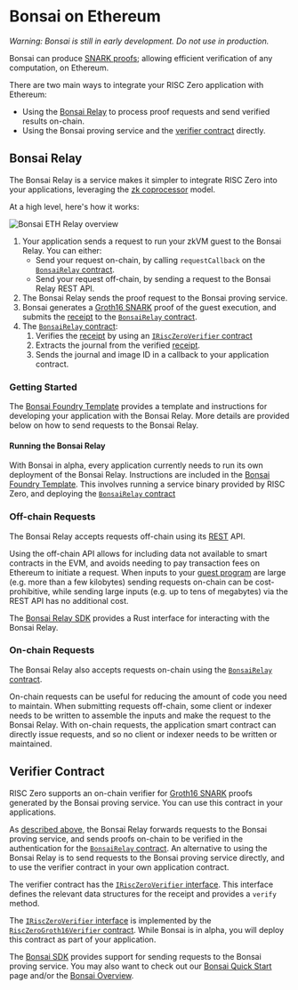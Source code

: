# Bonsai on Ethereum

_Warning: Bonsai is still in early development. Do not use in production._

Bonsai can produce [SNARK proofs]; allowing efficient verification of any computation, on Ethereum.

There are two main ways to integrate your RISC Zero application with Ethereum:

- Using the [Bonsai Relay](#bonsai-relay) to process proof requests and send verified results on-chain.
- Using the Bonsai proving service and the [verifier contract](#verifier-contract) directly.

## Bonsai Relay

The Bonsai Relay is a service makes it simpler to integrate RISC Zero into your applications, leveraging the [zk coprocessor] model.

At a high level, here's how it works:

![Bonsai ETH Relay overview](/img/bonsai_ethereum.png)

1. Your application sends a request to run your zkVM guest to the Bonsai Relay. You can either:
   - Send your request on-chain, by calling `requestCallback` on the [`BonsaiRelay` contract].
   - Send your request off-chain, by sending a request to the Bonsai Relay REST API.
2. The Bonsai Relay sends the proof request to the Bonsai proving service.
3. Bonsai generates a [Groth16 SNARK] proof of the guest execution, and submits the [receipt] to the [`BonsaiRelay` contract].
4. The [`BonsaiRelay` contract]:
   1. Verifies the [receipt] by using an [`IRiscZeroVerifier` contract]
   2. Extracts the journal from the verified [receipt].
   3. Sends the journal and image ID in a callback to your application contract.

### Getting Started

The [Bonsai Foundry Template] provides a template and instructions for developing your application with the Bonsai Relay.
More details are provided below on how to send requests to the Bonsai Relay.

#### Running the Bonsai Relay

With Bonsai in alpha, every application currently needs to run its own deployment of the Bonsai Relay.
Instructions are included in the [Bonsai Foundry Template].
This involves running a service binary provided by RISC Zero, and deploying the [`BonsaiRelay` contract]

### Off-chain Requests

The Bonsai Relay accepts requests off-chain using its [REST] API.

Using the off-chain API allows for including data not available to smart contracts in the EVM, and avoids needing to pay transaction fees on Ethereum to initiate a request.
When inputs to your [guest program] are large (e.g. more than a few kilobytes) sending requests on-chain can be cost-prohibitive, while sending large inputs (e.g. up to tens of megabytes) via the REST API has no additional cost.

The [Bonsai Relay SDK] provides a Rust interface for interacting with the Bonsai Relay.

### On-chain Requests

The Bonsai Relay also accepts requests on-chain using the [`BonsaiRelay` contract].

On-chain requests can be useful for reducing the amount of code you need to maintain.
When submitting requests off-chain, some client or indexer needs to be written to assemble the inputs and make the request to the Bonsai Relay.
With on-chain requests, the application smart contract can directly issue requests, and so no client or indexer needs to be written or maintained.

## Verifier Contract

RISC Zero supports an on-chain verifier for [Groth16 SNARK] proofs generated by the Bonsai proving service.
You can use this contract in your applications.

As [described above], the Bonsai Relay forwards requests to the Bonsai proving service, and sends proofs on-chain to be verified in the authentication for the [`BonsaiRelay` contract].
An alternative to using the Bonsai Relay is to send requests to the Bonsai proving service directly, and to use the verifier contract in your own application contract.

The verifier contract has the [`IRiscZeroVerifier` interface].
This interface defines the relevant data structures for the receipt and provides a `verify` method.

The [`IRiscZeroVerifier` interface] is implemented by the [`RiscZeroGroth16Verifier` contract].
While Bonsai is in alpha, you will deploy this contract as part of your application.

The [Bonsai SDK] provides support for sending requests to the Bonsai proving service.
You may also want to check out our [Bonsai Quick Start](quickstart.md) page and/or the [Bonsai Overview](../bonsai).

[`BonsaiRelay` contract]: https://github.com/risc0/risc0/blob/release-0.19/bonsai/ethereum/contracts/BonsaiRelay.sol
[`IRiscZeroVerifier` contract]: https://github.com/risc0/risc0/blob/release-0.19/bonsai/ethereum/contracts/IRiscZeroVerifier.sol
[`IRiscZeroVerifier` interface]: https://github.com/risc0/risc0/blob/release-0.19/bonsai/ethereum/contracts/IRiscZeroVerifier.sol
[`RiscZeroGroth16Verifier` contract]: https://github.com/risc0/risc0/blob/release-0.19/bonsai/ethereum/contracts/groth16/RiscZeroGroth16Verifier.sol
[Bonsai Foundry Template]: https://github.com/risc0/bonsai-foundry-template
[Bonsai Relay SDK]: https://docs.rs/crate/bonsai-ethereum-relay/latest
[Bonsai SDK]: https://docs.rs/bonsai-sdk/latest/bonsai_sdk
[described above]: #bonsai-relay
[Groth16 SNARK]: https://www.risczero.com/news/on-chain-verification
[guest program]: /terminology#guest-program
[receipt]: /terminology#receipt
[REST]: https://en.wikipedia.org/wiki/REST
[SNARK proofs]: https://www.risczero.com/news/on-chain-verification
[zk coprocessor]: https://www.risczero.com/blog/a-guide-to-zk-coprocessors-for-scalability
